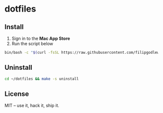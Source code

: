 # dotfiles

## Install

1. Sign in to the **Mac App Store**
2. Run the script below

```sh
bin/bash -c "$(curl -fsSL https://raw.githubusercontent.com/filipgodlewski/dotfiles/HEAD/install.sh)"
```

## Uninstall

```sh
cd ~/dotfiles && make -s uninstall
```

## License

MIT – use it, hack it, ship it.
